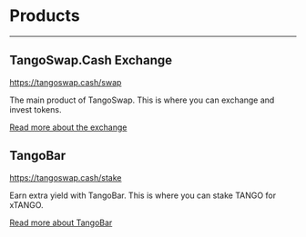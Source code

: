 # Products

---

## TangoSwap.Cash Exchange

<https://tangoswap.cash/swap>

The main product of TangoSwap. This is where you can exchange and invest tokens.

[Read more about the exchange](/products/amm-exchange/)



## TangoBar

<https://tangoswap.cash/stake>

Earn extra yield with TangoBar. This is where you can stake TANGO for xTANGO.

[Read more about TangoBar](/products/amm-exchange/)

